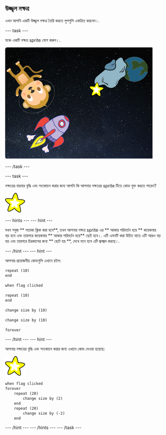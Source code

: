 ## উজ্জ্বল নক্ষত্র

এখন আপনি একটি উজ্জ্বল নক্ষত্র তৈরি করতে লুপগুলি একত্রিত করবেন।.

\--- task \---

মঞ্চে একটি নক্ষত্র sprite যোগ করুন।.

![Adding a star sprite](images/space-star-sprite.png)

\--- /task \---

\--- task \---

নক্ষত্রের বারবার বৃদ্ধি এবং সংকোচন করার জন্য আপনি কি আপনার নক্ষত্রের sprite টিতে কোড যুক্ত করতে পারেন?

![Testing a shining star](images/sprite-star.png)

\--- hints \--- \--- hint \---

যখন সবুজ ** পতাকা ক্লিক করা হবে**, তখন আপনার নক্ষত্র sprite এর ** আকার পরিবর্তন হয়ে ** কয়েকবার বড় হবে এবং তারপরে কয়েকবার ** আকার পরিবর্তন হয়ে** ছোট হবে।. এটি এমনটি করা উচিত যাতে এটি আরও বড় হয় এবং তারপরে চিরকালের জন্য ** ছোট হয় **, দেখে মনে হবে এটি জ্বলজ্বল করছে।.

\--- /hint \--- \--- hint \---

আপনার প্রয়োজনীয় কোডগুলি এখানে রইল:

```blocks3
repeat (10)
end

when flag clicked

repeat (10)
end

change size by (10)

change size by (10)

forever
```

\--- /hint \--- \--- hint \---

আপনার নক্ষত্রের বৃদ্ধি এবং সংকোচন করার জন্য এখানে কোড দেওয়া হয়েছে:

![Star sprite](images/sprite-star.png)

```blocks3
when flag clicked
forever
    repeat (20)
        change size by (2)
    end
    repeat (20)
        change size by (-2)
    end

```

\--- /hint \--- \--- /hints \--- \--- /task \---